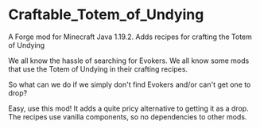 # Craftable_Totem_of_Undying
A Forge mod for Minecraft Java 1.19.2. Adds recipes for crafting the Totem of Undying


We all know the hassle of searching for Evokers. We all know some mods that use the Totem of Undying in their crafting recipes.

So what can we do if we simply don't find Evokers and/or can't get one to drop?


Easy, use this mod! It adds a quite pricy alternative to getting it as a drop.
The recipes use vanilla components, so no dependencies to other mods.

